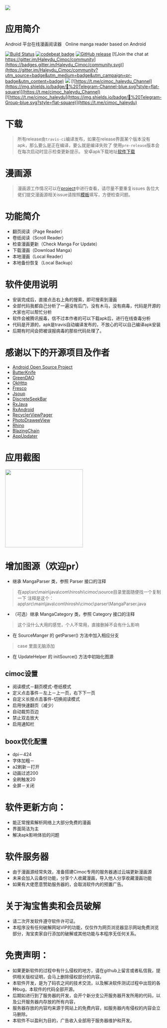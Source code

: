 <img src="./screenshot/icon.png">

# 应用简介

Android 平台在线漫画阅读器  
Online manga reader based on Android

[![Build Status](https://travis-ci.com/Haleydu/Cimoc.svg?branch=release-tci)](https://travis-ci.com/github/Haleydu/Cimoc)
[![codebeat badge](https://codebeat.co/badges/d8389768-fbb1-428b-b02b-5add8317057a)](https://codebeat.co/projects/github-com-haleydu-cimoc-release-tci)
[![GitHub release](https://img.shields.io/github/release/Haleydu/Cimoc.svg)](https://github.com/Haleydu/Cimoc/releases)
[![Join the chat at https://gitter.im/Haleydu_Cimoc/community](https://badges.gitter.im/Haleydu_Cimoc/community.svg)](https://gitter.im/Haleydu_Cimoc/community?utm_source=badge&utm_medium=badge&utm_campaign=pr-badge&utm_content=badge)
[![](https://img.shields.io/github/downloads/Haleydu/cimoc/total.svg)](https://github.com/Haleydu/Cimoc/releases)
[![https://t.me/cimoc_haleydu_Channel](https://img.shields.io/badge/💬%20Telegram-Channel-blue.svg?style=flat-square)](https://t.me/cimoc_haleydu_Channel)  
[![https://t.me/cimoc_haleydu](https://img.shields.io/badge/💬%20Telegram-Group-blue.svg?style=flat-square)](https://t.me/cimoc_haleydu)

# 下载
> 所有release由`travis-ci`编译发布，如果在release界面某个版本没有apk，那么要么是正在编译，要么就是编译失败了
> 使用`pre-release`版本会在每次启动时显示检查更新提示。
> 安卓apk下载地址[软件下载](https://github.com/Haleydu/Cimoc/releases)


# 漫画源
> 漫画源工作情况可以在[project](https://github.com/Haleydu/Cimoc/projects/1)中进行查看，请尽量不要重复issues
> 各位大佬们提交漫画源相关issue请按照[模板](https://github.com/Haleydu/Cimoc/issues/new?assignees=&labels=%E6%BC%AB%E7%94%BB%E6%BA%90%E9%97%AE%E9%A2%98&template=comic-source-issues.md&title=%5BCS%5D)填写，方便检查问题。

# 功能简介
- 翻页阅读（Page Reader）
- 卷纸阅读（Scroll Reader）
- 检查漫画更新（Check Manga For Update）
- 下载漫画（Download Manga）
- 本地漫画（Local Reader）
- 本地备份恢复（Local Backup）

# 软件使用说明
- 安装完成后，直接点击右上角的搜索，即可搜索到漫画
- 全部代码我都自己分析了一遍没有后门，没有木马，没有病毒，代码是开源的大家也可以帮忙分析
- 软件会被腾讯报毒，信不过本作者的可以下载apk后，进行在线查毒分析
- 代码是开源的，apk是travis自动编译发布的，不放心的可以自己编译apk安装
- 后期有时间会把被误报病毒的那些代码处理了。

# 感谢以下的开源项目及作者
- [Android Open Source Project](http://source.android.com/)
- [ButterKnife](https://github.com/JakeWharton/butterknife)
- [GreenDAO](https://github.com/greenrobot/greenDAO)
- [OkHttp](https://github.com/square/okhttp)
- [Fresco](https://github.com/facebook/fresco)
- [Jsoup](https://github.com/jhy/jsoup)
- [DiscreteSeekBar](https://github.com/AnderWeb/discreteSeekBar)
- [RxJava](https://github.com/ReactiveX/RxJava)
- [RxAndroid](https://github.com/ReactiveX/RxAndroid)
- [RecyclerViewPager](https://github.com/lsjwzh/RecyclerViewPager)
- [PhotoDraweeView](https://github.com/ongakuer/PhotoDraweeView)
- [Rhino](https://github.com/mozilla/rhino)
- [BlazingChain](https://github.com/tommyettinger/BlazingChain)
- [AppUpdater](https://gitee.com/jenly1314/AppUpdater)


# 应用截图
<img src="./screenshot/01.png" width="250">

# 增加图源（欢迎pr）
- 继承 MangaParser 类，参照 Parser 接口的注释
> 在app\src\main\java\com\hiroshi\cimoc\source目录里面随便找一个复制一下
> 注释是这个：app\src\main\java\com\hiroshi\cimoc\parser\MangaParser.java
- （可选）继承 MangaCategory 类，参照 Category 接口的注释
> 这个没什么大用的感觉，个人不常用，直接删掉不会有什么影响
- 在 SourceManger 的 getParser() 方法中加入相应分支
> case 里面无脑添加
- 在 UpdateHelper 的 initSource() 方法中初始化图源

## cimoc设置
- 阅读模式－翻页模式-卷纸模式
- 定义点击事件－左上－上一页，右下下一页
- 自定义长按点击事件-切换阅读模式
- 启用快速翻页（减少）
- 自动裁剪百边
- 禁止双击放大
- 启用通知栏
## boox优化配置
- dpi－424
- 字体加粗－
- a2刷新－打开
- 动画过滤200
- 全刷触发20
- 全屏－关闭

# 软件更新方向：
- 能正常搜索解析网络上大部分免费的漫画
- 界面简洁为主
- 解决apk影响体验的问题

# 软件服务器
- 由于漫画源经常失效，准备搭建Cimoc专用的服务器通过云端更新漫画源
- 未来会加入云备份功能，分享个人收藏漫画，导入他人分享收藏漫画功能
- 如果有大佬愿意赞助服务器的，会取消软件内的预置广告。

# 关于淘宝售卖和会员破解
- 请二次开发软件遵守软件许可证。
- 本程序没有任何破解网站VIP的功能，仅仅作为网页浏览器显示网站免费浏览部分，淘宝卖家自行添加的破解或其他功能与本程序无任何关系。

# 免责声明：
- 如果更新软件的过程中有什么侵权的地方，请在github上留言或者私信我，提供相关版权证明，会马上删除侵权部分的内容。
- 本软件开发，是为了码农之间的技术交流，以及解决软件测试过程中出现的各种bug，本软件的代码全部开源。
- 后期如进行到了服务器的开发，会开个新分支公开服务器开发所用的代码，以及公开服务器内存放的所有内容，
- 服务器存放的内容均来源于网站上的免费内容，如服务器内有侵权的内容会立马删除。
- 本软件不以盈利为目的，广告收入全部用于服务器维护和开发。

